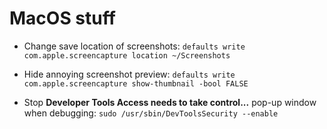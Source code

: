 # MacOS stuff

* Change save location of screenshots: `defaults write com.apple.screencapture location ~/Screenshots`

* Hide annoying screenshot preview: `defaults write com.apple.screencapture show-thumbnail -bool FALSE`

* Stop **Developer Tools Access needs to take control...** pop-up window when debugging: `sudo /usr/sbin/DevToolsSecurity --enable`
